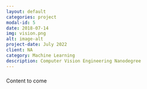 ```yaml
---
layout: default
categories: project
modal-id: 5
date: 2018-07-14
img: vision.png
alt: image-alt
project-date: July 2022
client: NA
category: Machine Learning
description: Computer Vision Engineering Nanodegree
---
```


###
Content to come

